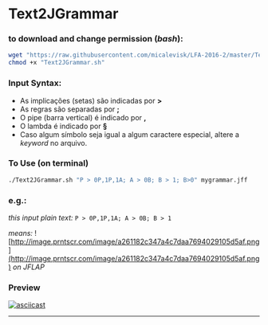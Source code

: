 # Text2JGrammar

### to download and change permission (_bash_):
```bash
wget "https://raw.githubusercontent.com/micalevisk/LFA-2016-2/master/Text2JGrammar.sh" &&
chmod +x "Text2JGrammar.sh"
```

### Input Syntax:
- As implicações (setas) são indicadas por **>**
- As regras são separadas por **;**
- O pipe (barra vertical) é indicado por **,**
- O lambda é indicado por **§**
- Caso algum símbolo seja igual a algum caractere especial, altere a _keyword_ no arquivo.

### To Use (on terminal)
```bash
./Text2JGrammar.sh "P > 0P,1P,1A; A > 0B; B > 1; B>0" mygrammar.jff
```

### e.g.:
_this input plain text:_ ```P > 0P,1P,1A; A > 0B; B > 1```

_means:_ ![http://image.prntscr.com/image/a261182c347a4c7daa7694029105d5af.png](http://image.prntscr.com/image/a261182c347a4c7daa7694029105d5af.png)
_on JFLAP_

### Preview
[![asciicast](https://asciinema.org/a/94028.png)](https://asciinema.org/a/94028)

-----------------
